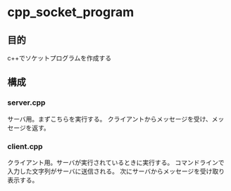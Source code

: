 # cpp_socket_program

## 目的
c++でソケットプログラムを作成する

## 構成
### server.cpp
サーバ用。まずこちらを実行する。
クライアントからメッセージを受け、メッセージを返す。

### client.cpp
クライアント用。サーバが実行されているときに実行する。
コマンドラインで入力した文字列がサーバに送信される。
次にサーバからメッセージを受け取り表示する。
